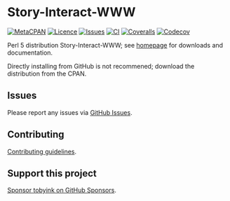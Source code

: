 # Story-Interact-WWW

[![MetaCPAN](https://img.shields.io/cpan/v/Story-Interact-WWW.svg)](https://metacpan.org/release/Story-Interact-WWW)
[![Licence](https://img.shields.io/cpan/l/Story-Interact-WWW)](https://metacpan.org/dist/Story-Interact-WWW/source/LICENSE)
[![Issues](https://img.shields.io/github/issues/tobyink/p5-story-interact-www)](https://github.com/tobyink/p5-story-interact-www/issues)
[![CI](https://github.com/tobyink/p5-story-interact-www/workflows/CI/badge.svg)](https://github.com/tobyink/p5-story-interact-www/actions)
[![Coveralls](https://coveralls.io/repos/tobyink/p5-story-interact-www/badge.svg?branch=master&amp;service=github)](https://coveralls.io/github/tobyink/p5-story-interact-www)
[![Codecov](https://codecov.io/gh/tobyink/p5-story-interact-www/branch/master/graph/badge.svg)](https://codecov.io/gh/tobyink/p5-story-interact-www)

Perl 5 distribution Story-Interact-WWW; see [homepage](https://metacpan.org/release/Story-Interact-WWW)
for downloads and documentation.

Directly installing from GitHub is not recommened; download the distribution
from the CPAN.

## Issues

Please report any issues via [GitHub Issues](https://github.com/tobyink/p5-story-interact-www/issues).

## Contributing

[Contributing guidelines](https://toby.ink/open-source/contributing/).

## Support this project

[Sponsor tobyink on GitHub Sponsors](https://github.com/sponsors/tobyink).
